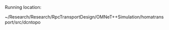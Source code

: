 Running location: 

~/Research/Research/RpcTransportDesign/OMNeT++Simulation/homatransport/src/dcntopo

